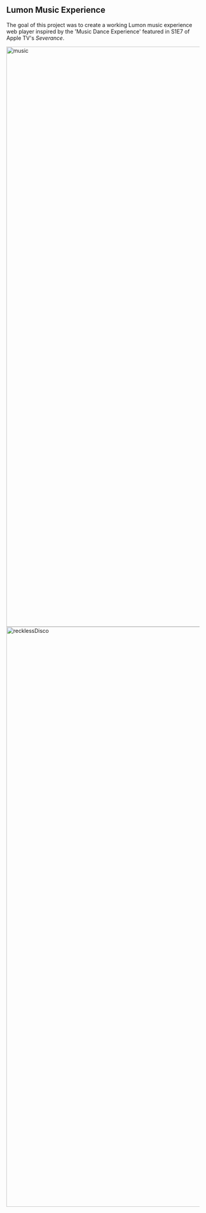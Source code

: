 ## Lumon Music Experience

The goal of this project was to create a working Lumon music experience web player inspired by the 'Music Dance Experience' featured in S1E7 of Apple TV's _Severance_.

<img width="1512" alt="music" src="https://github.com/user-attachments/assets/d862a05f-4839-4c0d-9c6a-20c2b6c93fdc" />
<img width="1512" alt="recklessDisco" src="https://github.com/user-attachments/assets/0f7e9384-8450-4365-8336-5fc81c99b2f5" />
